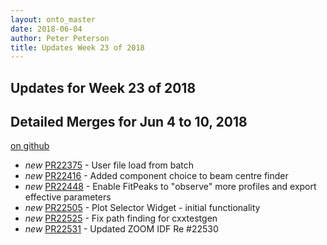 ```yaml
---
layout: onto_master
date: 2018-06-04
author: Peter Peterson
title: Updates Week 23 of 2018
---
```

Updates for Week 23 of 2018
---------------------------

Detailed Merges for Jun 4 to 10, 2018
-------------------------------------
[on github](https://github.com/mantidproject/mantid/pulls?q=is%3Apr+merged%3A2018-06-05..2018-06-10)

* *new* [PR22375](https://github.com/mantidproject/mantid/pull/22375) - User file load from batch
* *new* [PR22416](https://github.com/mantidproject/mantid/pull/22416) - Added component choice to beam centre finder
* *new* [PR22448](https://github.com/mantidproject/mantid/pull/22448) - Enable FitPeaks to "observe" more profiles and export effective parameters
* *new* [PR22505](https://github.com/mantidproject/mantid/pull/22505) - Plot Selector Widget - initial functionality
* *new* [PR22525](https://github.com/mantidproject/mantid/pull/22525) - Fix path finding for cxxtestgen
* *new* [PR22531](https://github.com/mantidproject/mantid/pull/22531) - Updated ZOOM IDF Re #22530
